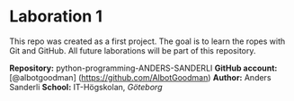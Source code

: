# Laboration 1

This repo was created as a first project. The goal is to learn the ropes with Git and GitHub. All future laborations will be part of this repository. 

**Repository:** python-programming-ANDERS-SANDERLI
**GitHub account:** [@albotgoodman] (https://github.com/AlbotGoodman)
**Author:** Anders Sanderli
**School:** IT-Högskolan, *Göteborg*